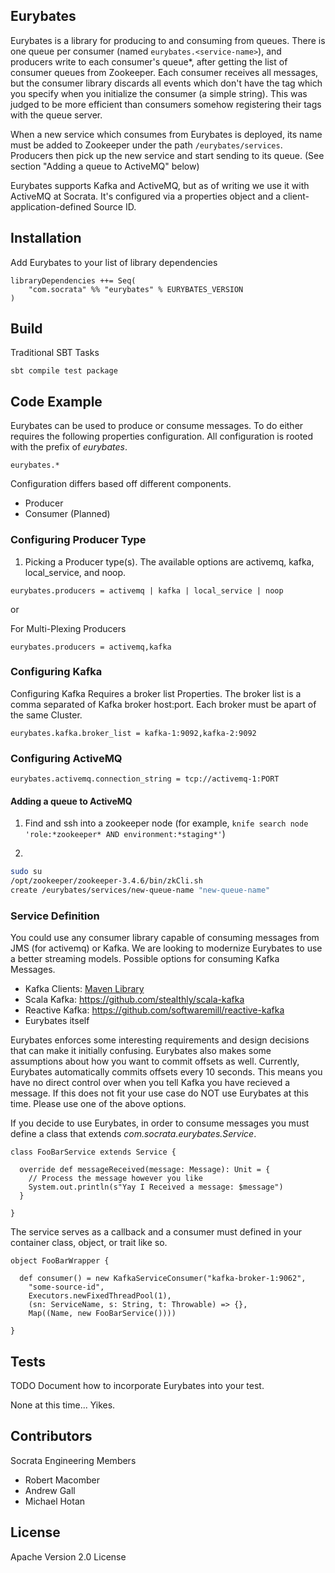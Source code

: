 ## Eurybates

<!---
At the top of the file there should be a short introduction and/ or overview that explains **what** the project is. This description should match descriptions added for package managers (Gemspec, package.json, etc.)
-->

Eurybates is a library for producing to and consuming from queues. There is one queue per consumer (named `eurybates.<service-name>`), and producers write to each consumer's queue*, after getting the list of consumer queues from Zookeeper. Each consumer receives all messages, but the consumer library discards all events which don't have the tag which you specify when you initialize the consumer (a simple string). This was judged to be more efficient than consumers somehow registering their tags with the queue server.

When a new service which consumes from Eurybates is deployed, its name must be added to Zookeeper under the path `/eurybates/services`. Producers then pick up the new service and start sending to its queue. (See section "Adding a queue to ActiveMQ" below)

Eurybates supports Kafka and ActiveMQ, but as of writing we use it with ActiveMQ at Socrata. It's configured via a properties object and a client-application-defined Source ID.


## Installation

<!---
Provide code examples and explanations of how to get the project.
-->
Add Eurybates to your list of library dependencies

```
libraryDependencies ++= Seq(
    "com.socrata" %% "eurybates" % EURYBATES_VERSION
)
```

## Build

<!---
Provide an example of how to build this project.

```
# Command(s) for how to build your project.
```
-->

Traditional SBT Tasks

```
sbt compile test package
```

## Code Example

<!---
Show what the library does as concisely as possible, developers should be able to figure out **how** your project solves their
problem by looking at the code example. Make sure the API you are showing off is obvious, and that your code is short and concise.
-->

Eurybates can be used to produce or consume messages.  To do either requires the following properties configuration.  All configuration
  is rooted with the prefix of *eurybates*.

```
eurybates.*
```

Configuration differs based off different components.

* Producer
* Consumer (Planned)

### Configuring Producer Type

1. Picking a Producer type(s).  The available options are activemq, kafka, local_service, and noop.

```
eurybates.producers = activemq | kafka | local_service | noop
```

or

For Multi-Plexing Producers
```
eurybates.producers = activemq,kafka
```

### Configuring Kafka

Configuring Kafka Requires a broker list Properties.  The broker list is a comma separated of Kafka broker host:port.  Each
  broker must be apart of the same Cluster.
```
eurybates.kafka.broker_list = kafka-1:9092,kafka-2:9092
```

### Configuring ActiveMQ

```
eurybates.activemq.connection_string = tcp://activemq-1:PORT
```

#### Adding a queue to ActiveMQ

1. Find and ssh into a zookeeper node (for example, `knife search node 'role:*zookeeper* AND environment:*staging*'`)

2.
```bash
sudo su
/opt/zookeeper/zookeeper-3.4.6/bin/zkCli.sh
create /eurybates/services/new-queue-name "new-queue-name"
```

### Service Definition

You could use any consumer library capable of consuming messages from JMS (for activemq) or Kafka.  We are looking
 to modernize Eurybates to use a better streaming models. Possible options for consuming Kafka Messages.

* Kafka Clients: [Maven Library](http://search.maven.org/#artifactdetails%7Corg.apache.kafka%7Ckafka-clients%7C0.8.2.2%7Cjar)
* Scala Kafka: https://github.com/stealthly/scala-kafka
* Reactive Kafka: https://github.com/softwaremill/reactive-kafka
* Eurybates itself

Eurybates enforces some interesting requirements and design decisions that can make it initially confusing.  Eurybates
also makes some assumptions about how you want to commit offsets as well.  Currently, Eurybates automatically
commits offsets every 10 seconds.  This means you have no direct control over when you tell Kafka you have recieved a
message.  If this does not fit your use case do NOT use Eurybates at this time.  Please use one of the above options.

If you decide to use Eurybates, in order to consume messages you must define a class that extends *com.socrata.eurybates.Service*.

```
class FooBarService extends Service {

  override def messageReceived(message: Message): Unit = {
    // Process the message however you like
    System.out.println(s"Yay I Received a message: $message")
  }

}
```

The service serves as a callback and a consumer must defined in your container class, object, or trait like so.

```
object FooBarWrapper {

  def consumer() = new KafkaServiceConsumer("kafka-broker-1:9062",
    "some-source-id",
    Executors.newFixedThreadPool(1),
    (sn: ServiceName, s: String, t: Throwable) => {},
    Map((Name, new FooBarService())))

}
```

<!---
## API Reference

Depending on the size of the project, if it is small and simple enough the reference docs can be added to the README.
For medium size to larger projects it is important to at least provide a link to where the API reference docs live.
-->

## Tests

TODO Document how to incorporate Eurybates into your test.

<!---
Describe and show how to run the tests with code examples.

```
# Command(s) for how to test your project.
```
-->

None at this time... Yikes.

## Contributors

<!---
Let people know how they can dive into the project, include important links to things like issue trackers, irc, twitter accounts if applicable.
-->

Socrata Engineering Members
* Robert Macomber
* Andrew Gall
* Michael Hotan

## License

<!---
A short snippet describing the license (MIT, Apache, etc.)
-->

Apache Version 2.0 License
